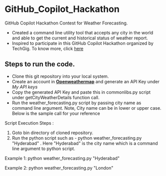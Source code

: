 # GitHub_Copilot_Hackathon
GitHub Copilot Hackathon Contest for Weather Forecasting.

* Created a command line utility tool that accepts any city in the world and able to get the current and historical status of weather report.
* Inspired to participate in this GitHub Copilot Hackathon organized by TechGig. To know more, click [here](https://www.techgig.com/codegladiators/question/L0tUc2FLZFIyZit4L0F3bE9pOU5MbFN3b1VsR1FYZm55WjFHVW1TRUdyYkFCVENCUm1zMUxDaEpNZWRwSHdSSg==/1?msg_type=1)

## Steps to run the code.
* Clone this git repository into your local system.
* Create an account in [**Openweathermap**](https://openweathermap.org/) and generate an API Key under _My API keys_
* Copy the generated API Key and paste this in commonlibs.py script under getCityWeatherDetails function call.
* Run the weather_forecasting.py script by passing city name as command line argument. Note, City name can be in lower or upper case. Below is the sample call for your reference

Script Execution Steps : 
1. Goto bin directory of cloned repository.
2. Run the python script such as - python weather_forecasting.py "Hyderabad" . Here "Hyderabad" is the city name which is a command line argument to python script.

Example 1: python weather_forecasting.py "Hyderabad"

Example 2: python weather_forecasting.py "London"
